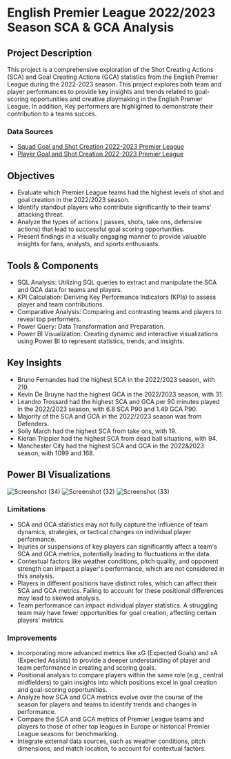# English Premier League 2022/2023 Season SCA & GCA Analysis 

## Project Description 

This project is a comprehensive exploration of the Shot Creating Actions (SCA) and Goal Creating Actions (GCA) statistics from the English Premier League during the 2022-2023 season. This project explores both team and player performances to provide key insights and trends related to goal-scoring opportunities and creative playmaking in the English Premier League. In addition, Key performers are highlighted to demonstrate their contribution to a teams succes. 

### Data Sources 

- [Squad Goal and Shot Creation 2022-2023 Premier League](https://fbref.com/en/comps/9/2022-2023/gca/2022-2023-Premier-League-Stats) 
- [Player Goal and Shot Creation 2022-2023 Premier League](https://fbref.com/en/comps/9/2022-2023/gca/2022-2023-Premier-League-Stats)

## Objectives

- Evaluate which Premier League teams had the highest levels of shot and goal creation in the 2022/2023 season.
- Identify standout players who contribute significantly to their teams' attacking threat.
- Analyze the types of actions ( passes, shots, take ons, defensive actions) that lead to successful goal scoring opportunities.
- Present findings in a visually engaging manner to provide valuable insights for fans, analysts, and sports enthusiasts.

## Tools & Components 

- SQL Analysis: Utilizing SQL queries to extract and manipulate the SCA and GCA data for teams and players.
- KPI Calculation: Deriving Key Performance Indicators (KPIs) to assess player and team contributions.
- Comparative Analysis: Comparing and contrasting teams and players to reveal top performers.
- Power Query: Data Transformation and Preparation.
- Power BI Visualization: Creating dynamic and interactive visualizations using Power BI to represent statistics, trends, and insights.

## Key Insights 

- Bruno Fernandes had the highest SCA in the 2022/2023 season, with 219.
- Kevin De Bruyne had the highest GCA in the 2022/2023 season, with 31.
- Leandro Trossard had the highest SCA and GCA per 90 minutes played in the 2022/2023 season, with 6.8 SCA P90 and 1.49 GCA P90.
- Majority of the SCA and GCA in the 2022/2023 season was from Defenders.
- Solly March had the highest SCA from take ons, with 19.
- Kieran Trippier had the highest SCA from dead ball situations, with 94.
- Manchester City had the highest SCA and GCA in the 2022&2023 season, with 1099 and 168. 

## Power BI Visualizations

![Screenshot (34)](https://github.com/AAMIRP9/Data-Analysis-Portfolio/assets/91920656/64b21412-494c-4a6e-8816-3da7b63fb5f8)
![Screenshot (32)](https://github.com/AAMIRP9/Data-Analysis-Portfolio/assets/91920656/59058c9d-6b24-448e-b7c8-62c14543cae0)
![Screenshot (33)](https://github.com/AAMIRP9/Data-Analysis-Portfolio/assets/91920656/0345e422-7289-46e7-8805-9dcf3e744583)

### Limitations

- SCA and GCA statistics may not fully capture the influence of team dynamics, strategies, or tactical changes on individual player performance.
- Injuries or suspensions of key players can significantly affect a team's SCA and GCA metrics, potentially leading to fluctuations in the data.
- Contextual factors like weather conditions, pitch quality, and opponent strength can impact a player's performance, which are not considered in this analysis. 
- Players in different positions have distinct roles, which can affect their SCA and GCA metrics. Failing to account for these positional differences may lead to skewed analysis.
- Team performance can impact individual player statistics. A struggling team may have fewer opportunities for goal creation, affecting certain players' metrics.

### Improvements 

- Incorporating more advanced metrics like xG (Expected Goals) and xA (Expected Assists) to provide a deeper understanding of player and team performance in creating and scoring goals.
- Positional analysis to compare players within the same role (e.g., central midfielders) to gain insights into which positions excel in goal creation and goal-scoring opportunities.
- Analyze how SCA and GCA metrics evolve over the course of the season for players and teams to identify trends and changes in performance.
- Compare the SCA and GCA metrics of Premier League teams and players to those of other top leagues in Europe or historical Premier League seasons for benchmarking.
- Integrate external data sources, such as weather conditions, pitch dimensions, and match location, to account for contextual factors.

